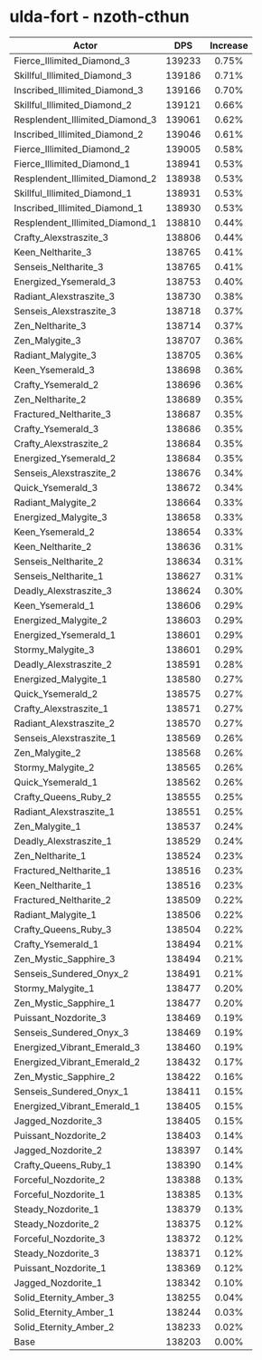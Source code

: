 # ulda-fort - nzoth-cthun
| Actor | DPS | Increase |
|---|:---:|:---:|
|Fierce_Illimited_Diamond_3|139233|0.75%|
|Skillful_Illimited_Diamond_3|139186|0.71%|
|Inscribed_Illimited_Diamond_3|139166|0.70%|
|Skillful_Illimited_Diamond_2|139121|0.66%|
|Resplendent_Illimited_Diamond_3|139061|0.62%|
|Inscribed_Illimited_Diamond_2|139046|0.61%|
|Fierce_Illimited_Diamond_2|139005|0.58%|
|Fierce_Illimited_Diamond_1|138941|0.53%|
|Resplendent_Illimited_Diamond_2|138938|0.53%|
|Skillful_Illimited_Diamond_1|138931|0.53%|
|Inscribed_Illimited_Diamond_1|138930|0.53%|
|Resplendent_Illimited_Diamond_1|138810|0.44%|
|Crafty_Alexstraszite_3|138806|0.44%|
|Keen_Neltharite_3|138765|0.41%|
|Senseis_Neltharite_3|138765|0.41%|
|Energized_Ysemerald_3|138753|0.40%|
|Radiant_Alexstraszite_3|138730|0.38%|
|Senseis_Alexstraszite_3|138718|0.37%|
|Zen_Neltharite_3|138714|0.37%|
|Zen_Malygite_3|138707|0.36%|
|Radiant_Malygite_3|138705|0.36%|
|Keen_Ysemerald_3|138698|0.36%|
|Crafty_Ysemerald_2|138696|0.36%|
|Zen_Neltharite_2|138689|0.35%|
|Fractured_Neltharite_3|138687|0.35%|
|Crafty_Ysemerald_3|138686|0.35%|
|Crafty_Alexstraszite_2|138684|0.35%|
|Energized_Ysemerald_2|138684|0.35%|
|Senseis_Alexstraszite_2|138676|0.34%|
|Quick_Ysemerald_3|138672|0.34%|
|Radiant_Malygite_2|138664|0.33%|
|Energized_Malygite_3|138658|0.33%|
|Keen_Ysemerald_2|138654|0.33%|
|Keen_Neltharite_2|138636|0.31%|
|Senseis_Neltharite_2|138634|0.31%|
|Senseis_Neltharite_1|138627|0.31%|
|Deadly_Alexstraszite_3|138624|0.30%|
|Keen_Ysemerald_1|138606|0.29%|
|Energized_Malygite_2|138603|0.29%|
|Energized_Ysemerald_1|138601|0.29%|
|Stormy_Malygite_3|138601|0.29%|
|Deadly_Alexstraszite_2|138591|0.28%|
|Energized_Malygite_1|138580|0.27%|
|Quick_Ysemerald_2|138575|0.27%|
|Crafty_Alexstraszite_1|138571|0.27%|
|Radiant_Alexstraszite_2|138570|0.27%|
|Senseis_Alexstraszite_1|138569|0.26%|
|Zen_Malygite_2|138568|0.26%|
|Stormy_Malygite_2|138565|0.26%|
|Quick_Ysemerald_1|138562|0.26%|
|Crafty_Queens_Ruby_2|138555|0.25%|
|Radiant_Alexstraszite_1|138551|0.25%|
|Zen_Malygite_1|138537|0.24%|
|Deadly_Alexstraszite_1|138529|0.24%|
|Zen_Neltharite_1|138524|0.23%|
|Fractured_Neltharite_1|138516|0.23%|
|Keen_Neltharite_1|138516|0.23%|
|Fractured_Neltharite_2|138509|0.22%|
|Radiant_Malygite_1|138506|0.22%|
|Crafty_Queens_Ruby_3|138504|0.22%|
|Crafty_Ysemerald_1|138494|0.21%|
|Zen_Mystic_Sapphire_3|138494|0.21%|
|Senseis_Sundered_Onyx_2|138491|0.21%|
|Stormy_Malygite_1|138477|0.20%|
|Zen_Mystic_Sapphire_1|138477|0.20%|
|Puissant_Nozdorite_3|138469|0.19%|
|Senseis_Sundered_Onyx_3|138469|0.19%|
|Energized_Vibrant_Emerald_3|138460|0.19%|
|Energized_Vibrant_Emerald_2|138432|0.17%|
|Zen_Mystic_Sapphire_2|138422|0.16%|
|Senseis_Sundered_Onyx_1|138411|0.15%|
|Energized_Vibrant_Emerald_1|138405|0.15%|
|Jagged_Nozdorite_3|138405|0.15%|
|Puissant_Nozdorite_2|138403|0.14%|
|Jagged_Nozdorite_2|138397|0.14%|
|Crafty_Queens_Ruby_1|138390|0.14%|
|Forceful_Nozdorite_2|138388|0.13%|
|Forceful_Nozdorite_1|138385|0.13%|
|Steady_Nozdorite_1|138379|0.13%|
|Steady_Nozdorite_2|138375|0.12%|
|Forceful_Nozdorite_3|138372|0.12%|
|Steady_Nozdorite_3|138371|0.12%|
|Puissant_Nozdorite_1|138369|0.12%|
|Jagged_Nozdorite_1|138342|0.10%|
|Solid_Eternity_Amber_3|138255|0.04%|
|Solid_Eternity_Amber_1|138244|0.03%|
|Solid_Eternity_Amber_2|138233|0.02%|
|Base|138203|0.00%|
